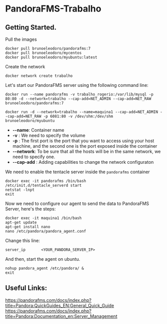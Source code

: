 # PandoraFMS-Trabalho

## Getting Started.

Pull the images

```
docker pull brunoeleodoro/pandorafms:7
docker pull brunoeleodoro/mycentos
docker pull brunoeleodoro/myubuntu:latest
```


Create the network 
```
docker network create trabalho
```


Let's start our PandoraFMS server using the following command line: 
```
docker run --name pandorafms -v trabalho_rogerio:/var/lib/mysql -p 80:80 -d --network=trabalho --cap-add=NET_ADMIN --cap-add=NET_RAW brunoeleodoro/pandorafms:7

docker run -d --network=trabalho --name=maquina1 --cap-add=NET_ADMIN --cap-add=NET_RAW -p 6081:80 -v /dev/shm:/dev/shm brunoeleodoro/myubuntu
```
- **--name**: Container name
- **-v** : We need to specify the volume
- **-p** : The first port is the port that you want to access using your host machine, and the second one is the port exposed inside the container
- **--network**: To be sure that all the hosts will be in the same network, we need to specify one.
- **--cap-add** : Adding capabilities to change the network configuraton

We need to enable the tentacle server inside the `pandorafms` container
```
docker exec -it pandorafms /bin/bash
/etc/init.d/tentacle_serverd start
netstat -lnpt
exit
```

Now we need to configure our agent to send the data to PandoraFMS Server, here's the steps:
```
docker exec -it maquina1 /bin/bash
apt-get update
apt-get install nano
nano /etc/pandora/pandora_agent.conf
```

Change this line:
```
server_ip       <YOUR_PANDORA_SERVER_IP>
```

And then, start the agent on ubuntu.
```
nohup pandora_agent /etc/pandora/ &
exit
```



## Useful Links:
https://pandorafms.com/docs/index.php?title=Pandora:QuickGuides_EN:General_Quick_Guide
https://pandorafms.com/docs/index.php?title=Pandora:Documentation_en:Server_Management

